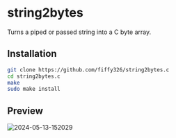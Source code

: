 # string2bytes

Turns a piped or passed string into a C byte array.

## Installation
```sh
git clone https://github.com/fiffy326/string2bytes.c
cd string2bytes.c
make
sudo make install
```

## Preview
![2024-05-13-152029](https://github.com/fiffy326/string2bytes/assets/22841956/3bb54402-6244-47eb-b263-b96d76d03fed)
